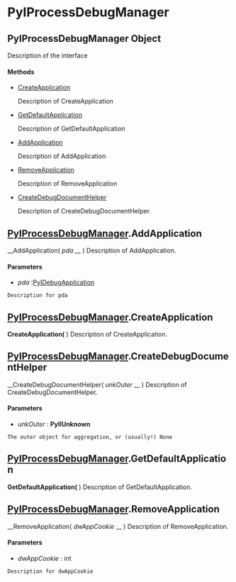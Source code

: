 # PyIProcessDebugManager

## PyIProcessDebugManager Object

Description of the interface

#### Methods


  - [CreateApplication](PyIProcessDebugManager.md#pyiprocessdebugmanagercreateapplication)

    Description of CreateApplication&nbsp;

  - [GetDefaultApplication](PyIProcessDebugManager.md#pyiprocessdebugmanagergetdefaultapplication)

    Description of GetDefaultApplication&nbsp;

  - [AddApplication](PyIProcessDebugManager.md#pyiprocessdebugmanageraddapplication)

    Description of AddApplication&nbsp;

  - [RemoveApplication](PyIProcessDebugManager.md#pyiprocessdebugmanagerremoveapplication)

    Description of RemoveApplication&nbsp;

  - [CreateDebugDocumentHelper](PyIProcessDebugManager.md#pyiprocessdebugmanagercreatedebugdocumenthelper)

    Description of CreateDebugDocumentHelper.&nbsp;

## [PyIProcessDebugManager](#pyiprocessdebugmanager).AddApplication

 __AddApplication( *pda* __ )
Description of AddApplication.

#### Parameters


  -  *pda* :[PyIDebugApplication](#pyidebugapplication)

    Description for pda

## [PyIProcessDebugManager](#pyiprocessdebugmanager).CreateApplication

 __CreateApplication(__ )
Description of CreateApplication.

## [PyIProcessDebugManager](#pyiprocessdebugmanager).CreateDebugDocumentHelper

 __CreateDebugDocumentHelper( *unkOuter* __ )
Description of CreateDebugDocumentHelper.

#### Parameters


  -  *unkOuter* : __PyIIUnknown__ 

    The outer object for aggregation, or (usually!) None

## [PyIProcessDebugManager](#pyiprocessdebugmanager).GetDefaultApplication

 __GetDefaultApplication(__ )
Description of GetDefaultApplication.

## [PyIProcessDebugManager](#pyiprocessdebugmanager).RemoveApplication

 __RemoveApplication( *dwAppCookie* __ )
Description of RemoveApplication.

#### Parameters


  -  *dwAppCookie* : int

    Description for dwAppCookie